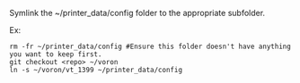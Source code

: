 Symlink the ~/printer_data/config folder to the appropriate subfolder.

Ex:
```
rm -fr ~/printer_data/config #Ensure this folder doesn't have anything you want to keep first.
git checkout <repo> ~/voron
ln -s ~/voron/vt_1399 ~/printer_data/config
```
